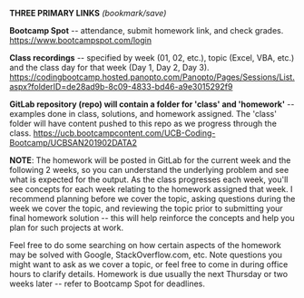 **THREE PRIMARY LINKS** *(bookmark/save)*

**Bootcamp Spot** -- attendance, submit homework link, and check grades.
https://www.bootcampspot.com/login
 
**Class recordings** -- specified by week (01, 02, etc.), topic (Excel, VBA, etc.) and the class day for that week (Day 1, Day 2, Day 3).
https://codingbootcamp.hosted.panopto.com/Panopto/Pages/Sessions/List.aspx?folderID=de28ad9b-8c09-4833-bd46-a9e3015292f9
 
**GitLab repository (repo) will contain a folder for 'class' and 'homework'** -- examples done in class, solutions, and homework assigned. The 'class' folder will have content pushed to this repo as we progress through the class.
https://ucb.bootcampcontent.com/UCB-Coding-Bootcamp/UCBSAN201902DATA2
 
**NOTE**: The homework will be posted in GitLab for the current week and the following 2 weeks, so you can understand the underlying problem and see what is expected for the output. As the class progresses each week, you'll see concepts for each week relating to the homework assigned that week. I recommend planning before we cover the topic, asking questions during the week we cover the topic, and reviewing the topic prior to submitting your final homework solution -- this will help reinforce the concepts and help you plan for such projects at work.
 
Feel free to do some searching on how certain aspects of the homework may be solved with Google, StackOverflow.com, etc. Note questions you might want to ask as we cover a topic, or feel free to come in during office hours to clarify details. Homework is due usually the next Thursday or two weeks later -- refer to Bootcamp Spot for deadlines.

